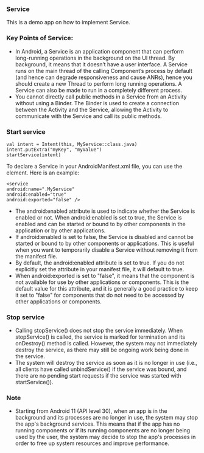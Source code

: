 ### Service
This is a demo app on how to implement Service.

### Key Points of Service:

* In Android, a Service is an application component that can perform long-running operations in the background on the UI thread. By background, it means that it doesn’t have a user interface. A Service runs on the main thread of the calling Component’s process by default (and hence can degrade responsiveness and cause ANRs), hence you should create a new Thread to perform long running operations. A Service can also be made to run in a completely different process.
* You cannot directly call public methods in a Service from an Activity without using a Binder. The Binder is used to create a connection between the Activity and the Service, allowing the Activity to communicate with the Service and call its public methods.

### Start service

```
val intent = Intent(this, MyService::class.java)
intent.putExtra("myKey", "myValue")
startService(intent)
```

To declare a Service in your AndroidManifest.xml file, you can use the <service> element. Here is an example:
```
<service
android:name=".MyService"
android:enabled="true"
android:exported="false" />
```

* The android:enabled attribute is used to indicate whether the Service is enabled or not. When android:enabled is set to true, the Service is enabled and can be started or bound to by other components in the application or by other applications. 
* If android:enabled is set to false, the Service is disabled and cannot be started or bound to by other components or applications. This is useful when you want to temporarily disable a Service without removing it from the manifest file.
* By default, the android:enabled attribute is set to true. If you do not explicitly set the attribute in your manifest file, it will default to true.
* When android:exported is set to "false", it means that the component is not available for use by other applications or components. This is the default value for this attribute, and it is generally a good practice to keep it set to "false" for components that do not need to be accessed by other applications or components.

### Stop service

* Calling stopService() does not stop the service immediately. When stopService() is called, the service is marked for termination and its onDestroy() method is called. However, the system may not immediately destroy the service, as there may still be ongoing work being done in the service.
* The system will destroy the service as soon as it is no longer in use (i.e., all clients have called unbindService() if the service was bound, and there are no pending start requests if the service was started with startService()).

### Note

* Starting from Android 11 (API level 30), when an app is in the background and its processes are no longer in use, the system may stop the app's background services. This means that if the app has no running components or if its running components are no longer being used by the user, the system may decide to stop the app's processes in order to free up system resources and improve performance.



